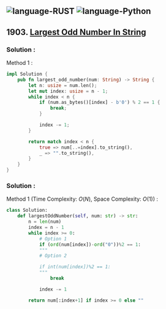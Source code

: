 ![language-RUST](https://img.shields.io/badge/RUST-8d4004?style=for-the-badge&logo=RUST)
![language-Python](https://img.shields.io/badge/Python-ffd43b?style=for-the-badge&logo=PYTHON)
---

## 1903. [Largest Odd Number In String](https://leetcode.com/problems/largest-odd-number-in-string)

### Solution :

Method 1 :
```rust
impl Solution {
    pub fn largest_odd_number(num: String) -> String {
        let n: usize = num.len();
        let mut index: usize = n - 1;
        while index < n {
            if (num.as_bytes()[index] - b'0') % 2 == 1 {
                break;
            }

            index -= 1;
        }

        return match index < n {
            true => num[..=index].to_string(),
            _ => "".to_string(),
        }
    }
}
```

### Solution :

Method 1 (Time Complexity: $O(N)$, Space Complexity: $O(1)$) :
```python
class Solution:
    def largestOddNumber(self, num: str) -> str:
        n = len(num)
        index = n - 1
        while index >= 0:
            # Option 1
            if (ord(num[index])-ord("0"))%2 == 1:
            """
            # Option 2

            if int(num[index])%2 == 1:
            """
                break

            index -= 1

        return num[:index+1] if index >= 0 else ""
```
